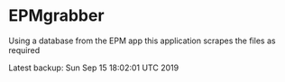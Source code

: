 # EPMgrabber
Using a database from the EPM app this application scrapes the files as required


Latest backup: Sun Sep 15 18:02:01 UTC 2019

